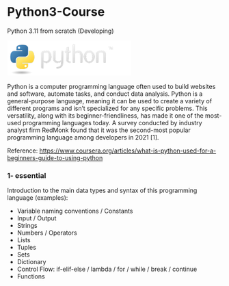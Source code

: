# Python3-Course
Python 3.11 from scratch (Developing)

![Screenshot](python-logo.png)

Python is a computer programming language often used to build websites and software, automate tasks, and conduct data analysis. Python is a general-purpose language, meaning it can be used to create a variety of different programs and isn’t specialized for any specific problems. This versatility, along with its beginner-friendliness, has made it one of the most-used programming languages today. A survey conducted by industry analyst firm RedMonk found that it was the second-most popular programming language among developers in 2021 [1].

Reference: https://www.coursera.org/articles/what-is-python-used-for-a-beginners-guide-to-using-python

### 1- essential
Introduction to the main data types and syntax of this programming language (examples):

- Variable naming conventions / Constants
- Input / Output
- Strings
- Numbers / Operators 
- Lists
- Tuples
- Sets
- Dictionary
- Control Flow: if-elif-else / lambda / for / while / break / continue
- Functions

